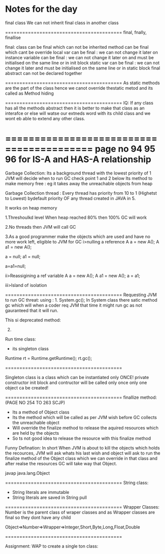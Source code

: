 
Notes for the day
=========================================
final class
We can not inherit final class in another class

=========================================
final, fnally, finallise

final:
class can be final which can not be inherited
method can be final which cant be override
local var can be final : we can not change it later on
instance variable can be final : we can not change it later on and must be initialised on the same line or in init block
static var can be final : we can not change it later and must be initialised on the same line or in static block
final abstract can not be declared together

=========================================
As static methods are the part of the class hence we canot override thestatic metod and its called as Method hiding


=========================================
IQ: 
If any class has all the methods abstract then it is better to make that class as an interafce or else will watse our extneds word with its child class and we wont eb able to extend any other class.  

=========================================
page no 94 95 96 for IS-A and HAS-A relationship
=========================================
Garbage Collection:
Its a background thread with the lowest priority of 1
JVM will decide when to run GC check point 1 and 2 below
Its method to make memory free : eg it takes away the unreachable objects from heap  

Garbage Collection thread :
Every thread has priority from 10 to 1 (Highetst to Lowest)
bydefault priority OF any thread created in JAVA in 5.

It works on heap memory

1.Threshoulkd level
When heap reached 80% then 100% GC will work

2.No threads then JVM will call GC 

3.As a good programmer make the objects which are used and have no more work left, eligible  to JVM for GC
i>nulling a reference
A a = new A();
A a1 = new A();

a = null;
a1 = null;

a=a1=null;

ii>Reassigining a ref variable
A a = new A();
A a1 = new A();
a = a1;

iii>Island of isolation



=========================================
Requesting JVM to run GC threat: using : 
1.
System.gc();
In System class there satic method gc which will when a coder req JVM that time it might run gc as not gauranteed that it will run.

This si deprecated method:

2.
Run time class:
- its singleton class

Runtime rt = Runtime.getRuntime();
rt.gc();

=========================================

Singleton class is a class which can be instantiated only ONCE!
private constructor
init block and contructor will be called only once
only one object ca be created!

=========================================
finallize method:(PAGE NO 254 TO 263 SCJP)

- Its a method of Object class
- Its the method which will be called as per JVM wish before GC collects the unreachable object 
- Will override the finalize method to release the aquired resources which are held by the objects
-  So ts not good idea to release the resource with this finalize method

Funny Defination:
In short When JVM is about to kill the objects which holds the recources, JVM will ask whats his last wish and object will ask to run the finalize method of the Object class which we can override in that class and after realse the resources GC will take way that Object. 

javap java.lang.Object

=========================================
String class:

- String literals are immutable 
- String literals are saved in String pull

=========================================
Wrapper Classes:
Number is the parent class of wraper classes and as Wrapper classes are final so they dont have any child

Object=>Number=>Wrapper=>Integer,Short,Byte,Long,Float,Double


=========================================



Assignment:
WAP to create a single ton class:
